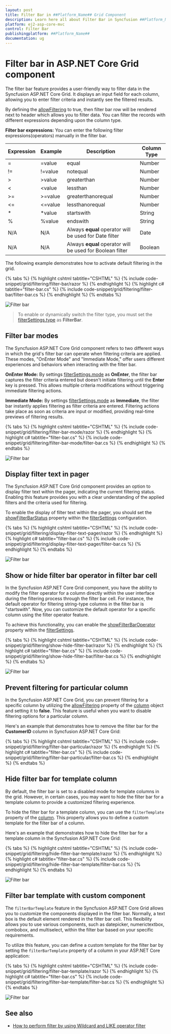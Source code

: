 ```yaml
---
layout: post
title: Filter Bar in ##Platform_Name## Grid Component
description: Learn here all about Filter Bar in Syncfusion ##Platform_Name## Grid component of Syncfusion Essential JS 2 and more.
platform: ej2-asp-core-mvc
control: Filter Bar
publishingplatform: ##Platform_Name##
documentation: ug
---
```


# Filter bar in ASP.NET Core Grid component

The filter bar feature provides a user-friendly way to filter data in the Syncfusion ASP.NET Core Grid. It displays an input field for each column, allowing you to enter filter criteria and instantly see the filtered results.

By defining the [allowFiltering](https://help.syncfusion.com/cr/aspnetcore-js2/syncfusion.ej2.grids.grid.html#Syncfusion_EJ2_Grids_Grid_AllowFiltering) to true, then filter bar row will be rendered next to header which allows you to filter data. You can filter the records with different expressions depending upon the column type.

**Filter bar expressions:**
You can enter the following filter expressions(operators) manually in the filter bar.

Expression |Example |Description |Column Type
-----|-----|-----|-----
= |=value |equal |Number
!= |!=value |notequal |Number
> |>value |greaterthan |Number
< |<value |lessthan |Number
>= |>=value |greaterthanorequal |Number
<=|<=value|lessthanorequal |Number
* |*value |startswith |String
% |%value |endswith |String
N/A |N/A |Always **equal** operator will be used for Date filter |Date
N/A |N/A |Always **equal** operator will be used for Boolean filter |Boolean
 
The following example demonstrates how to activate default filtering in the grid.

{% tabs %}
{% highlight cshtml tabtitle="CSHTML" %}
{% include code-snippet/grid/filtering/filter-bar/razor %}
{% endhighlight %}
{% highlight c# tabtitle="filter-bar.cs" %}
{% include code-snippet/grid/filtering/filter-bar/filter-bar.cs %}
{% endhighlight %}
{% endtabs %}

![Filter bar](../../images/filtering/filterbar.png)

> To enable or dynamically switch the filter type, you must set the [filterSettings.type](https://help.syncfusion.com/cr/aspnetcore-js2/Syncfusion.EJ2.Grids.GridFilterSettings.html#Syncfusion_EJ2_Grids_GridFilterSettings_Type) as **FilterBar**.

## Filter bar modes

The Syncfusion ASP.NET Core Grid component refers to two different ways in which the grid's filter bar can operate when filtering criteria are applied. These modes, "OnEnter Mode" and "Immediate Mode," offer users different experiences and behaviors when interacting with the filter bar.

**OnEnter Mode:**
By settings [filterSettings.mode](https://help.syncfusion.com/cr/aspnetcore-js2/Syncfusion.EJ2.Grids.GridFilterSettings.html#Syncfusion_EJ2_Grids_GridFilterSettings_Mode) as **OnEnter**, the filter bar captures the filter criteria entered but doesn't initiate filtering until the **Enter** key is pressed. This allows multiple criteria modifications without triggering immediate filtering actions.

**Immediate Mode:**
By settings [filterSettings.mode](https://help.syncfusion.com/cr/aspnetcore-js2/Syncfusion.EJ2.Grids.GridFilterSettings.html#Syncfusion_EJ2_Grids_GridFilterSettings_Mode) as **Immediate**, the filter bar instantly applies filtering as filter criteria are entered. Filtering actions take place as soon as criteria are input or modified, providing real-time previews of filtering results.

{% tabs %}
{% highlight cshtml tabtitle="CSHTML" %}
{% include code-snippet/grid/filtering/filter-bar-mode/razor %}
{% endhighlight %}
{% highlight c# tabtitle="filter-bar.cs" %}
{% include code-snippet/grid/filtering/filter-bar-mode/filter-bar.cs %}
{% endhighlight %}
{% endtabs %}

![Filter bar](../../images/filtering/filterbarmode.gif)

## Display filter text in pager

The Syncfusion ASP.NET Core Grid component provides an option to display filter text within the pager, indicating the current filtering status. Enabling this feature provides you with a clear understanding of the applied filters and the criteria used for filtering.

To enable the display of filter text within the pager, you should set the [showFilterBarStatus](https://help.syncfusion.com/cr/aspnetcore-js2/Syncfusion.EJ2.Grids.GridFilterSettings.html#Syncfusion_EJ2_Grids_GridFilterSettings_ShowFilterBarStatus) property within the [filterSettings](https://help.syncfusion.com/cr/aspnetcore-js2/Syncfusion.EJ2.Grids.Grid.html#Syncfusion_EJ2_Grids_Grid_FilterSettings) configuration.

{% tabs %}
{% highlight cshtml tabtitle="CSHTML" %}
{% include code-snippet/grid/filtering/display-filter-text-pager/razor %}
{% endhighlight %}
{% highlight c# tabtitle="filter-bar.cs" %}
{% include code-snippet/grid/filtering/display-filter-text-pager/filter-bar.cs %}
{% endhighlight %}
{% endtabs %}

![Filter bar](../../images/filtering/filterbar-status.png)

## Show or hide filter bar operator in filter bar cell

In the Syncfusion ASP.NET Core Grid component, you have the ability to modify the filter operator for a column directly within the user interface during the filtering process through the filter bar cell. For instance, the default operator for filtering string-type columns in the filter bar is "startswith". Now, you can customize the default operator for a specific column using the filter operator feature.

To achieve this functionality, you can enable the  [showFilterBarOperator](https://help.syncfusion.com/cr/aspnetcore-js2/Syncfusion.EJ2.Grids.GridFilterSettings.html#Syncfusion_EJ2_Grids_GridFilterSettings_ShowFilterBarOperator) property within the [filterSettings](https://help.syncfusion.com/cr/aspnetcore-js2/Syncfusion.EJ2.Grids.Grid.html#Syncfusion_EJ2_Grids_Grid_FilterSettings).

{% tabs %}
{% highlight cshtml tabtitle="CSHTML" %}
{% include code-snippet/grid/filtering/show-hide-filter-bar/razor %}
{% endhighlight %}
{% highlight c# tabtitle="filter-bar.cs" %}
{% include code-snippet/grid/filtering/show-hide-filter-bar/filter-bar.cs %}
{% endhighlight %}
{% endtabs %}

![Filter bar](../../images/filtering/filterbar-show-hide-cell.png)

## Prevent filtering for particular column

In the Syncfusion ASP.NET Core Grid, you can prevent filtering for a specific column by utilizing the [allowFiltering](https://help.syncfusion.com/cr/aspnetcore-js2/Syncfusion.EJ2.Grids.Grid.html#Syncfusion_EJ2_Grids_Grid_AllowFiltering) property of the [column](https://help.syncfusion.com/cr/aspnetcore-js2/Syncfusion.EJ2.Grids.GridColumns.html) object and setting it to **false**. This feature is useful when you want to disable filtering options for a particular column.

Here's an example that demonstrates how to remove the filter bar for the **CustomerID** column in Syncfusion ASP.NET Core Grid:

{% tabs %}
{% highlight cshtml tabtitle="CSHTML" %}
{% include code-snippet/grid/filtering/filter-bar-particular/razor %}
{% endhighlight %}
{% highlight c# tabtitle="filter-bar.cs" %}
{% include code-snippet/grid/filtering/filter-bar-particular/filter-bar.cs %}
{% endhighlight %}
{% endtabs %}

## Hide filter bar for template column

By default, the filter bar is set to a disabled mode for template columns in the grid. However, in certain cases, you may want to hide the filter bar for a template column to provide a customized filtering experience.

To hide the filter bar for a template column, you can use the `filterTemplate` property of the [column](https://help.syncfusion.com/cr/aspnetcore-js2/Syncfusion.EJ2.Grids.GridColumns.html). This property allows you to define a custom template for the filter bar of a column.

Here's an example that demonstrates how to hide the filter bar for a template column in the Syncfusion ASP.NET Core Grid:

{% tabs %}
{% highlight cshtml tabtitle="CSHTML" %}
{% include code-snippet/grid/filtering/hide-filter-bar-template/razor %}
{% endhighlight %}
{% highlight c# tabtitle="filter-bar.cs" %}
{% include code-snippet/grid/filtering/hide-filter-bar-template/filter-bar.cs %}
{% endhighlight %}
{% endtabs %}

![Filter bar](../../images/filtering/filterbar-hide-template.png)

## Filter bar template with custom component

The `filterBarTemplate` feature in the Syncfusion ASP.NET Core Grid allows you to customize the components displayed in the filter bar. Normally, a text box is the default element rendered in the filter bar cell. This flexibility allows you to use various components, such as datepicker, numerictextbox, combobox, and multiselect, within the filter bar based on your specific requirements.

To utilize this feature, you can define a custom template for the filter bar by setting the `filterBarTemplate` property of a column in your ASP.NET Core application:

{% tabs %}
{% highlight cshtml tabtitle="CSHTML" %}
{% include code-snippet/grid/filtering/filter-bar-template/razor %}
{% endhighlight %}
{% highlight c# tabtitle="filter-bar.cs" %}
{% include code-snippet/grid/filtering/filter-bar-template/filter-bar.cs %}
{% endhighlight %}
{% endtabs %}

![Filter bar](../../images/filtering/filterbar-template.png)

## See also

* [How to perform filter by using Wildcard and LIKE operator filter](./filtering/#wildcard-and-like-operator-filter)
